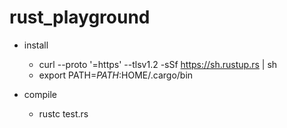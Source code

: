 # rust_playground

- install
    - curl --proto '=https' --tlsv1.2 -sSf https://sh.rustup.rs | sh
    - export PATH=$PATH:$HOME/.cargo/bin  

- compile
    - rustc test.rs
